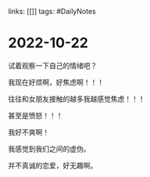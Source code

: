 links: [[]]
tags: #DailyNotes

# 2022-10-22

试着观察一下自己的情绪吧？

我现在好烦啊，好焦虑啊！！！

往往和女朋友接触的越多我越感觉焦虑！！！

甚至是愤怒！！！

我好不爽啊！

我感觉到我们之间的虚伪。

并不真诚的恋爱，好无趣啊。
